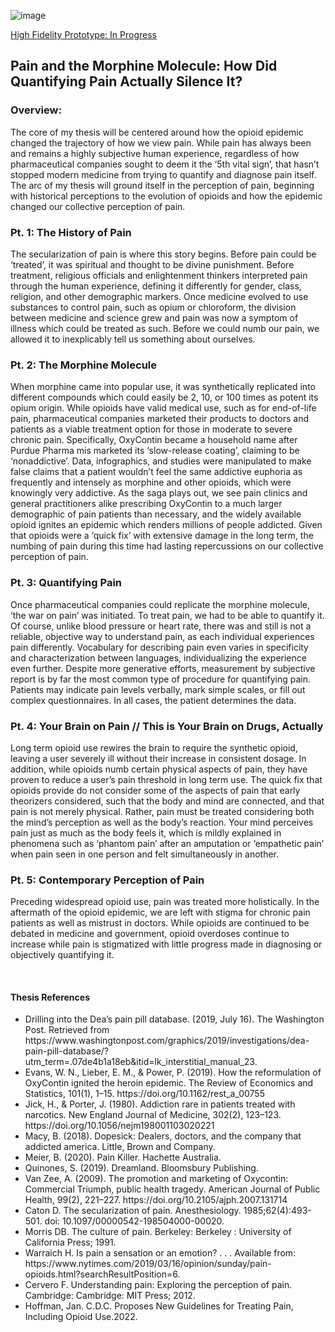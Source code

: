 ![image](https://user-images.githubusercontent.com/86888346/155444223-a9ef2489-11ef-4f80-830e-64d260d26a7c.png)

<a href="https://www.figma.com/file/NXHv6o0oNTPrZkzT1LEE6r/Ex3---Prototyping?node-id=0%3A1">High Fidelity Prototype: In Progress</a>


<h2>Pain and the Morphine Molecule: How Did Quantifying Pain Actually Silence It?</h2>

<h3>Overview:</h3>
<p>The core of my thesis will be centered around how the opioid epidemic changed the trajectory of how we view pain. While pain has always been and remains a highly subjective human experience, regardless of how pharmaceutical companies sought to deem it the ‘5th vital sign’, that hasn’t stopped modern medicine from trying to quantify and diagnose pain itself. The arc of my thesis will ground itself in the perception of pain, beginning with historical perceptions to the evolution of opioids and how the epidemic changed our collective perception of pain. </p>

<h3>Pt. 1: The History of Pain</h3>
<p>The secularization of pain is where this story begins. Before pain could be ‘treated’, it was spiritual and thought to be divine punishment. Before treatment, religious officials and enlightenment thinkers interpreted pain through the human experience, defining it differently for gender, class, religion, and other demographic markers.  Once medicine evolved to use substances to control pain, such as opium or chloroform, the division between medicine and science grew and pain was now a symptom of illness which could be treated as such. Before we could numb our pain, we allowed it to inexplicably tell us something about ourselves.</p>

<h3>Pt. 2: The Morphine Molecule</h3>
<p>When morphine came into popular use, it was synthetically replicated into different compounds which could easily be 2, 10, or 100 times as potent its opium origin. While opioids have valid medical use, such as for end-of-life pain, pharmaceutical companies marketed their products to doctors and patients as a viable treatment option for those in moderate to severe chronic pain. Specifically, OxyContin became a household name after Purdue Pharma mis marketed its ‘slow-release coating’, claiming to be ‘nonaddictive’. Data, infographics, and studies were manipulated to make false claims that a patient wouldn’t feel the same addictive euphoria as frequently and intensely as morphine and other opioids, which were knowingly very addictive. As the saga plays out, we see pain clinics and general practitioners alike prescribing OxyContin to a much larger demographic of pain patients than necessary, and the widely available opioid ignites an epidemic which renders millions of people addicted. Given that opioids were a ‘quick fix’ with extensive damage in the long term, the numbing of pain during this time had lasting repercussions on our collective perception of pain.</p>

<h3>Pt. 3: Quantifying Pain</h3>
<p>Once pharmaceutical companies could replicate the morphine molecule, ‘the war on pain’ was initiated. To treat pain, we had to be able to quantify it. Of course, unlike blood pressure or heart rate, there was and still is not a reliable, objective way to understand pain, as each individual experiences pain differently. Vocabulary for describing pain even varies in specificity and characterization between languages, individualizing the experience even further. Despite more generative efforts, measurement by subjective report is by far the most common type of procedure for quantifying pain. Patients may indicate pain levels verbally, mark simple scales, or fill out complex questionnaires. In all cases, the patient determines the data.</p>


<h3>Pt. 4: Your Brain on Pain // This is Your Brain on Drugs, Actually</h3>
<p>Long term opioid use rewires the brain to require the synthetic opioid, leaving a user severely ill without their increase in consistent dosage. In addition, while opioids numb certain physical aspects of pain, they have proven to reduce a user’s pain threshold in long term use. The quick fix that opioids provide do not consider some of the aspects of pain that early theorizers considered, such that the body and mind are connected, and that pain is not merely physical. Rather, pain must be treated considering both the mind’s perception as well as the body’s reaction. Your mind perceives pain just as much as the body feels it, which is mildly explained in phenomena such as ‘phantom pain’ after an amputation or ‘empathetic pain’ when pain seen in one person and felt simultaneously in another.</p>

<h3>Pt. 5: Contemporary Perception of Pain</h3>
<p>Preceding widespread opioid use, pain was treated more holistically. In the aftermath of the opioid epidemic, we are left with stigma for chronic pain patients as well as mistrust in doctors. While opioids are continued to be debated in medicine and government, opioid overdoses continue to increase while pain is stigmatized with little progress made in diagnosing or objectively quantifying it. </p>
<br>


<h4>Thesis References</h4>
<ul>
    <li>Drilling into the Dea’s pain pill database. (2019, July 16). The Washington Post. Retrieved from https://www.washingtonpost.com/graphics/2019/investigations/dea-pain-pill-database/?utm_term=.07de4b1a18eb&amp;itid=lk_interstitial_manual_23.</li> 
    <li>Evans, W. N., Lieber, E. M., &amp; Power, P. (2019). How the reformulation of OxyContin ignited the heroin epidemic. The Review of Economics and Statistics, 101(1), 1–15. https://doi.org/10.1162/rest_a_00755 </li>
    <li>Jick, H., &amp; Porter, J. (1980). Addiction rare in patients treated with narcotics. New England Journal of Medicine, 302(2), 123–123. https://doi.org/10.1056/nejm198001103020221 </li>
    <li>Macy, B. (2018). Dopesick: Dealers, doctors, and the company that addicted america. Little, Brown and Company. </li>
    <li>Meier, B. (2020). Pain Killer. Hachette Australia. </li>
    <li>Quinones, S. (2019). Dreamland. Bloomsbury Publishing. </li>
    <li>Van Zee, A. (2009). The promotion and marketing of Oxycontin: Commercial Triumph, public health tragedy. American Journal of Public Health, 99(2), 221–227. https://doi.org/10.2105/ajph.2007.131714 </li>
   <li> Caton D. The secularization of pain. Anesthesiology. 1985;62(4):493-501. doi: 10.1097/00000542-198504000-00020. </li>
   <li> Morris DB. The culture of pain. Berkeley: Berkeley : University of California Press; 1991.</li>
   <li> Warraich H. Is pain a sensation or an emotion? . . . Available from: https://www.nytimes.com/2019/03/16/opinion/sunday/pain-opioids.html?searchResultPosition=6.</li>
   <li> Cervero F. Understanding pain: Exploring the perception of pain. Cambridge: Cambridge: MIT Press; 2012.</li>
   <li> Hoffman, Jan. C.D.C. Proposes New Guidelines for Treating Pain, Including Opioid Use.2022. </li>
</ul>
